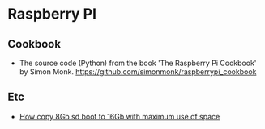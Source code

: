 # Raspberry PI

## Cookbook
- The source code (Python) from the book 'The Raspberry Pi Cookbook' by Simon Monk. https://github.com/simonmonk/raspberrypi_cookbook

## Etc
- [How copy 8Gb sd boot to 16Gb with maximum use of space](https://www.raspberrypi.org/forums/viewtopic.php?f=91&t=105966)
